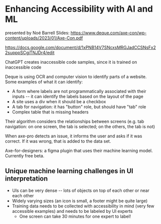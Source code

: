 # Enhancing Accessibility with AI and ML

presented by Noé Barrell
Slides: https://www.deque.com/axe-con/wp-content/uploads/2023/01/Axe-Con.pdf

https://docs.google.com/document/d/1xPNB14V7SNcxsMRGJadCCSNsFx22supppSCgjTNJDr4/edit

ChatGPT creates inaccessible code samples, since it is trained on inaccessible code

Deque is using OCR and computer vision to identify parts of a website.  Some examples of what it can identify:

* A form where labels are not programmatically associated with their inputs -- it can identify the labels based on the layout of the page
* A site uses a div when it should be a checkbox
* A tab for navigation: it has "button" role, but should have "tab" role
* Complex table that is missing headers

Their algorithm considers the relationships between screens (e.g. tab navigation: on one screen, the tab is selected; on the others, the tab is not)

When axe-pro detects an issue, it informs the user and asks if it was correct.  If it was wrong, that is added to the data set.

Axe-for-designers: a figma plugin that uses their machine learning model.  Currently free beta.

## Unique machine learning challenges in UI interpretation

* UIs can be very dense -- lots of objects on top of each other or near each other
* Widely varying sizes (an icon is small, a footer might be quite large)
* Training data needs to be collected with accessibility in mind (very few accessible examples) and needs to be labeled by UI experts
  * One screen can take 30 minutes for one expert to label!
